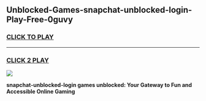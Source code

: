 
## Unblocked-Games-snapchat-unblocked-login-Play-Free-0guvy
<h3>
<a href="https://premium76.site?title=snapchat-unblocked-login&ref=21A">CLICK TO PLAY</a></h3>
<hr>

<h3>
<a href="https://premium76.site?title=snapchat-unblocked-login&ref=21A">CLICK 2 PLAY</a>
  
</h3>

<a href="https://premium76.site?title=snapchat-unblocked-login&ref=21A"><img src="https://clearcache.store/games.png"></a>


**snapchat-unblocked-login games unblocked: Your Gateway to Fun and Accessible Online Gaming**
